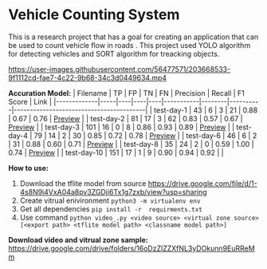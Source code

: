 # Vehicle Counting System
This is a research project that has a goal for creating an application that can be used to count vehicle flow in roads . This project used YOLO algorithm for detecting vehicles and SORT algorithm for treacking objects.

https://user-images.githubusercontent.com/56477571/203668533-9f1112cd-fae7-4c22-9b68-34c3d0449634.mp4

**Accuration Model:**
| Filename    | TP  | FP | TN | FN | Precision | Recall | F1 Score | Link                                    |
|-------------|-----|----|----|----|-----------|--------|----------|-----------------------------------------|
| test-day-1  | 43  | 6  | 3  | 21 | 0.88      | 0.67   | 0.76     | [Preview](https://youtu.be/voKHGxww8z0) |
| test-day-2  | 81  | 17 | 3  | 62 | 0.83      | 0.57   | 0.67     | [Preview](https://youtu.be/bVbZ0npyMHg) |
| test-day-3  | 101 | 16 | 0  | 8  | 0.86      | 0.93   | 0.89     | [Preview](https://youtu.be/BnlHyIyYLGU) |
| test-day-4  | 79  | 14 | 2  | 30 | 0.85      | 0.72   | 0.78     | [Preview](https://youtu.be/CymZhwv5Ua0) |
| test-day-6  | 46  | 6  | 2  | 31 | 0.88      | 0.60   | 0.71     | [Preview](https://youtu.be/DJlXKaJGUls) |
| test-day-8  | 35  | 24 | 2  | 0  | 0.59      | 1.00   | 0.74     | [Preview](https://youtu.be/SEtA39u40D4) |
| test-day-10 | 151 | 17 | 1  | 9  | 0.90      | 0.94   | 0.92     |                                         |

**How to use:**
1. Download the tflite model from source https://drive.google.com/file/d/1-4s8N9i4VxA04a8pv3ZGDji6Tx1g7zxb/view?usp=sharing
2. Create vitrual enivironment  `python3 -m virtualenv env`
3. Get all dependencies `pip install -r  requirments.txt`
4. Use command `python video_.py <video source> <virtual zone source> [<export path> <tflite model path> <classname model path>]`

**Download video and vitrual zone sample:** 
https://drive.google.com/drive/folders/16oDzZlZZXfNL3yDOkunn9EuRReMm
